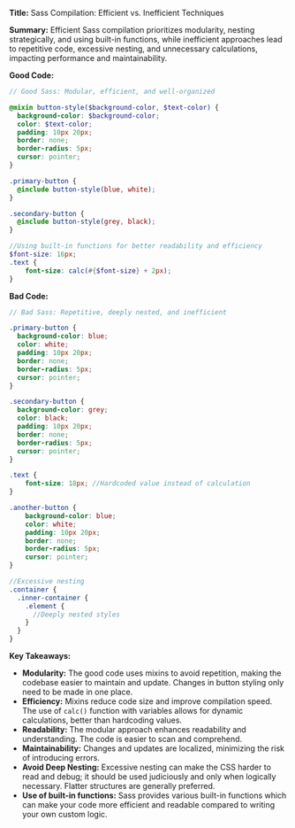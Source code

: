 **Title:** Sass Compilation: Efficient vs. Inefficient Techniques

**Summary:**  Efficient Sass compilation prioritizes modularity, nesting strategically, and using built-in functions, while inefficient approaches lead to repetitive code, excessive nesting, and unnecessary calculations, impacting performance and maintainability.

**Good Code:**

```scss
// Good Sass: Modular, efficient, and well-organized

@mixin button-style($background-color, $text-color) {
  background-color: $background-color;
  color: $text-color;
  padding: 10px 20px;
  border: none;
  border-radius: 5px;
  cursor: pointer;
}

.primary-button {
  @include button-style(blue, white);
}

.secondary-button {
  @include button-style(grey, black);
}

//Using built-in functions for better readability and efficiency
$font-size: 16px;
.text {
    font-size: calc(#{$font-size} + 2px);
}
```

**Bad Code:**

```scss
// Bad Sass: Repetitive, deeply nested, and inefficient

.primary-button {
  background-color: blue;
  color: white;
  padding: 10px 20px;
  border: none;
  border-radius: 5px;
  cursor: pointer;
}

.secondary-button {
  background-color: grey;
  color: black;
  padding: 10px 20px;
  border: none;
  border-radius: 5px;
  cursor: pointer;
}

.text {
    font-size: 18px; //Hardcoded value instead of calculation
}

.another-button {
    background-color: blue;
    color: white;
    padding: 10px 20px;
    border: none;
    border-radius: 5px;
    cursor: pointer;
}

//Excessive nesting
.container {
  .inner-container {
    .element {
      //Deeply nested styles
    }
  }
}
```


**Key Takeaways:**

* **Modularity:** The good code uses mixins to avoid repetition, making the codebase easier to maintain and update.  Changes in button styling only need to be made in one place.
* **Efficiency:** Mixins reduce code size and improve compilation speed.  The use of `calc()` function with variables allows for dynamic calculations, better than hardcoding values.
* **Readability:**  The modular approach enhances readability and understanding.  The code is easier to scan and comprehend.
* **Maintainability:**  Changes and updates are localized, minimizing the risk of introducing errors.
* **Avoid Deep Nesting:** Excessive nesting can make the CSS harder to read and debug; it should be used judiciously and only when logically necessary.  Flatter structures are generally preferred.
* **Use of built-in functions:**  Sass provides various built-in functions which can make your code more efficient and readable compared to writing your own custom logic.



